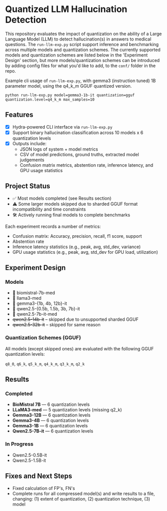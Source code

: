 # Quantized LLM Hallucination Detection

This repository evaluates the impact of quantization on the ability of a Large Language Model (LLM) to detect hallucination(s) in answers to medical questions. The `run-llm-exp.py` script support inference and benchmarking across multiple models and quantization schemes. The currently supported models and quantization schemes are listed below in the 'Experiment Design' section, but more models/quantization schemes can be introduced by adding config files for what you'd like to add, to the `conf/` folder in the repo.

Example cli usage of `run-llm-exp.py`, with gemma3 (instruction tuned) 1B parameter model, using the q4_k_m GGUF quantized version.
```
python run-llm-exp.py model=gemma3-1b-it quantization=gguf quantization.level=q4_k_m max_samples=10
```

## Features
- [x] Hydra-powered CLI interface via `run-llm-exp.py`
- [x] Support binary hallucination classification across 10 models x 6 quantization levels
- [x] Outputs include:
  - JSON logs of system + model metrics
  - CSV of model predictions, ground truths, extracted model judgements
  - Confusion matrix metrics, abstention rate, inference latency, and GPU usage statistics

## Project Status

- ✅ Most models completed (see Results section)
- ⚠️ Some larger models skipped due to sharded GGUF format incompatibility and time constraints
- 🛠️ Actively running final models to complete benchmarks

Each experiment records a number of metrics:
* Confusion matrix: Accuracy, precision, recall, f1 score, support
* Abstention rate
* Inference latency statistics (e.g., peak, avg, std_dev, variance)
* GPU usage statistics (e.g., peak, avg, std_dev for GPU load, utilization)

## Experiment Design
### Models
- 💊 biomistral-7b-med
- 💊 llama3-med
- 🧠 gemma3-{1b, 4b, 12b}-it
- 🧠 qwen2.5-{0.5b, 1.5b, 3b, 7b}-it
- 🧠 qwen2.5-7b-it-med
- ~~qwen2.5-14b-it~~ – skipped due to unsupported sharded GGUF
- ~~qwen2.5-32b-it~~ – skipped for same reason

### Quantization Schemes (GGUF)
All models (except skipped ones) are evaluated with the following GGUF quantization levels:

`q8_0`, `q6_k`, `q5_k_m`, `q4_k_m`, `q3_k_m`, `q2_k`

## Results
### Completed
- **BioMistral 7B** — 6 quantization levels
- **LLaMA3-med** — 5 quantization levels (missing q2_k)
- **Gemma3-12B** — 6 quantization levels
- **Gemma3-4B** — 6 quantization levels
- **Gemma3-1B** — 6 quantization levels
- **Qwen2.5-7B-it** — 6 quantization levels

### In Progress

- Qwen2.5-0.5B-it
- Qwen2.5-1.5B-it

## Fixes and Next Steps
* Fixed calculation of FP's, FN's
* Complete runs for all compressed model(s) and write results to a file, changing: (1) extent of quantization, (2) quantization technique, (3) model


